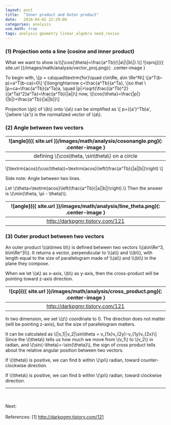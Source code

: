 ```yaml
---
layout: post
title:  "Inner product and Outer product"
date:   2018-04-02 22:29:00
categories: analysis
use_math: true
tags: analysis geometry linear_algebra need_revise
---
```

<h3 id="proj_on_line">(1) Projection onto a line (cosine and inner product)</h3>
What we want to show is:\\[\cos{\theta}=\frac{a^Tb}{\|a\|\|b\|}.\\]
![vproj]({{ site.url }}/images/math/analysis/vector_proj.png){: .center-image }

To begin with,
\\[p = ca\quad\textrm{for}\quad c\in\Re, a\in \Re^N\\] \\[a^T(b-p)=a^T(b-ca)=0\\] \\[\longrightarrow c=\frac{a^Tb}{a^Ta}, \\]so that \\[p=ca=\frac{a^Tb}{a^Ta}a, \quad \|p\|=\sqrt{\frac{(a^Tb)^2}{(a^Ta)^2}a^Ta}=\frac{a^Tb}{\|a\|}\\] now, \\[\cos{\theta}=\frac{\|p\|}{\|b\|}=\frac{a^Tb}{\|a\|\|b\|}\\]

Projection \\(p\\) of \\(b\\) onto \\(a\\) can be simplified as \\[ p=({a'}^Tb)a', \\]where \\(a'\\) is the normalized vector of \\(a\\).



<h3 id="angle_bet_two_vecs">(2) Angle between two vectors</h3>

| ![angle]({{ site.url }}/images/math/analysis/cosonangle.png){: .center-image }| 
|:--:| 
| defining \\(\cos\theta, \sin\theta\\) on a circle |




\\[\textrm{acos}(\cos(\theta))=\textrm{acos}\left(\frac{a^Tb}{\|a\|\|b\|}\right) \\]

Side note: Angle between two lines.

Let \\(\theta=\textrm{acos}\left(\frac{a^Tb}{\|a\|\|b\|}\right).\\) Then the answer is \\(\min(\theta, \pi - \theta)\\).


| ![angle]({{ site.url }}/images/math/analysis/line_theta.png){: .center-image }| 
|:--:| 
| <a href="http://darkpgmr.tistory.com/121" target="_blank">http://darkpgmr.tistory.com/121</a>  |




<h3 id="cp_bet_two_vecs">(3) Outer product between two vectors</h3>
An outer product \\(a\times b\\) is defined between two vectors \\(a\in\Re^3, b\in\Re^3\\). It returns a vector, perpendicular to \\(a\\) and \\(b\\), with length equal to the size of parallelogram made of \\(a\\) and \\(b\\) in the plane they compose. 



When we let \\(a\\) as x-axis, \\(b\\) as y-axis, then the cross-product will be pointing toward z-axis direction.



| ![cp]({{ site.url }}/images/math/analysis/cross_product.png){: .center-image }| 
|:--:| 
| <a href="http://darkpgmr.tistory.com/121" target="_blank">http://darkpgmr.tistory.com/121</a>  |



In two dimension, we set \\(z\\) coordinate to 0. The direction does not matter (will be pointing z-axis), but the size of parallelogram matters.

It can be calculated as \\[\|v_1\|\|v_2\|\sin\theta = v_{1x}v_{2y}-v_{1y}v_{2x}\\] Since the \\(\theta\\) tells us how much we move from \\(v_1\\) to \\(v_2\\) in radian, and \\(\sin{-\theta}=-\sin{\theta}\\), the sign of cross product tells about the relative angular position between two vectors.

If \\(\theta\\) is positive, we can find b within \\(\pi\\) radian, toward counter-clockwise direction.

If \\(\theta\\) is positive, we can find b within \\(\pi\\) radian, toward clockwise direction.
<hr>
<br/><br/>
Next:
<br/><br/>
References:  
[1] <a href="http://darkpgmr.tistory.com/121" target="_blank">http://darkpgmr.tistory.com/121</a>  